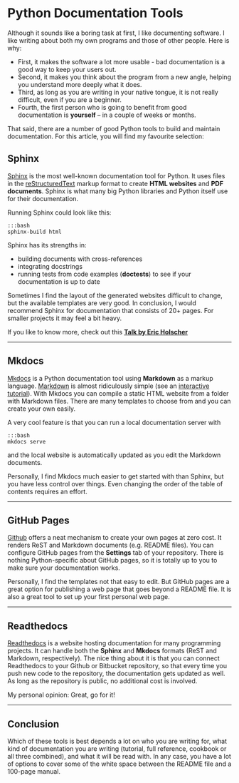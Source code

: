 
# Python Documentation Tools

Although it sounds like a boring task at first, I like documenting software. I like writing about both my own programs and those of other people. Here is why:

* First, it makes the software a lot more usable - bad documentation is a good way to keep your users out.
* Second, it makes you think about the program from a new angle, helping you understand more deeply what it does.
* Third, as long as you are writing in your native tongue, it is not really difficult, even if you are a beginner.
* Fourth, the first person who is going to benefit from good documentation is **yourself** – in a couple of weeks or months.

That said, there are a number of good Python tools to build and maintain documentation. For this article, you will find my favourite selection:

## Sphinx

[Sphinx](http://sphinx-doc.org/) is the most well-known documentation tool for Python. It uses files in the [reStructuredText](http://docutils.sourceforge.net/rst.html) markup format to create **HTML websites** and **PDF documents**. Sphinx is what many big Python libraries and Python itself use for their documentation.

Running Sphinx could look like this:

    :::bash
    sphinx-build html

Sphinx has its strengths in:

* building documents with cross-references
* integrating docstrings
* running tests from code examples (**doctests**) to see if your documentation is up to date

Sometimes I find the layout of the generated websites difficult to change, but the available templates are very good. In conclusion, I would recommend Sphinx for documentation that consists of 20+ pages. For smaller projects it may feel a bit heavy.

If you like to know more, check out this **[Talk by Eric Holscher](https://www.youtube.com/watch?v=hM4I58TA72g)**

----

## Mkdocs

[Mkdocs](http://www.mkdocs.org/) is a Python documentation tool using **Markdown** as a markup language. [Markdown](http://daringfireball.net/projects/markdown/basics) is almost ridiculously simple (see an [interactive tutorial](http://markdowntutorial.com)). With Mkdocs you can compile a static HTML website from a folder with Markdown files. There are many templates to choose from and you can create your own easily.

A very cool feature is that you can run a local documentation server with

    :::bash
    mkdocs serve

and the local website is automatically updated as you edit the Markdown documents.

Personally, I find Mkdocs much easier to get started with than Sphinx, but you have less control over things. Even changing the order of the table of contents requires an effort.

----

## GitHub Pages

[Github](https://github.com/) offers a neat mechanism to create your own pages at zero cost. It renders ReST and Markdown documents (e.g. README files). You can configure GitHub pages from the **Settings** tab of your repository. There is nothing Python-specific about GitHub pages, so it is totally up to you to make sure your documentation works.

Personally, I find the templates not that easy to edit. But GitHub pages are a great option for publishing a web page that goes beyond a README file. It is also a great tool to set up your first personal web page.

----

## Readthedocs

[Readthedocs](https://readthedocs.org/) is a website hosting documentation for many programming projects. It can handle both the **Sphinx** and **Mkdocs** formats (ReST and Markdown, respectively). The nice thing about it is that you can connect Readthedocs to your Github or Bitbucket repository, so that every time you push new code to the repository, the documentation gets updated as well. As long as the repository is public, no additional cost is involved.

My personal opinion: Great, go for it!

----

## Conclusion

Which of these tools is best depends a lot on who you are writing for, what kind of documentation you are writing (tutorial, full reference, cookbook or all three combined), and what it will be read with. In any case, you have a lot of options to cover some of the white space between the README file and a 100-page manual.
